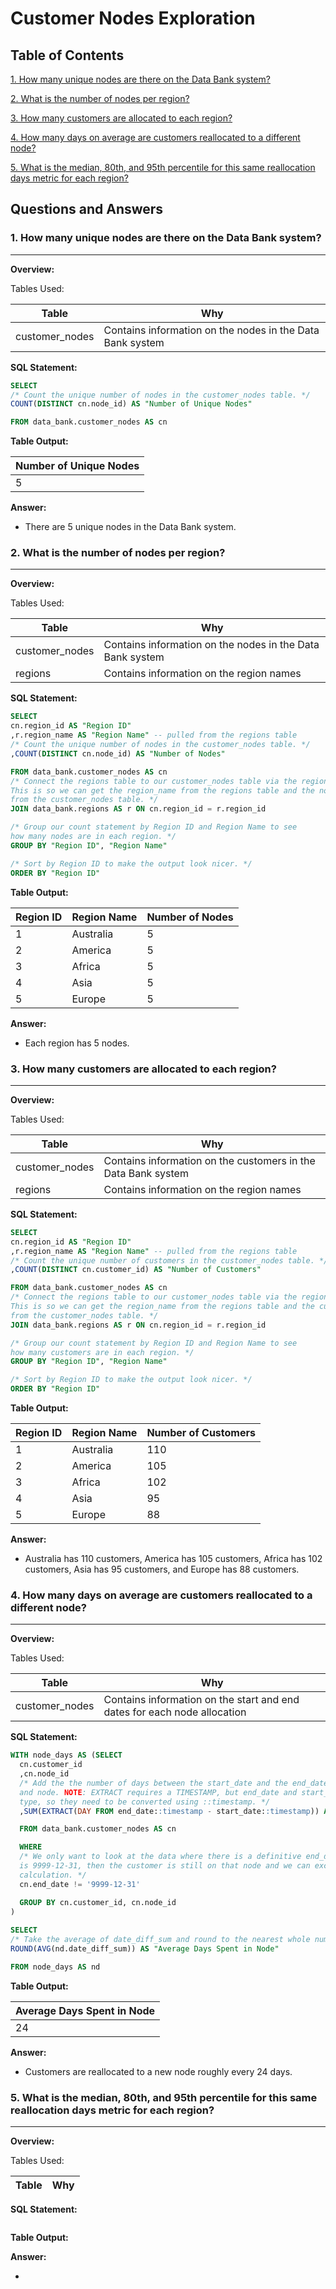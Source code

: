 # Customer Nodes Exploration
## Table of Contents

[1. How many unique nodes are there on the Data Bank system?](#1-how-many-unique-nodes-are-there-on-the-data-bank-system)

[2. What is the number of nodes per region?](#2-what-is-the-number-of-nodes-per-region)

[3. How many customers are allocated to each region?](#3-how-many-customers-are-allocated-to-each-region)

[4. How many days on average are customers reallocated to a different node?](#4-how-many-days-on-average-are-customers-reallocated-to-a-different-node)

[5. What is the median, 80th, and 95th percentile for this same reallocation days metric for each region?](#5-what-is-the-median-80th-and-95th-percentile-for-this-same-reallocation-days-metric-for-each-region)

## Questions and Answers
### 1. How many unique nodes are there on the Data Bank system?
___________________________________________________________________________________________________________________________
**Overview:**

Tables Used:

| Table | Why |
| ----- | --- |
| customer_nodes | Contains information on the nodes in the Data Bank system |

**SQL Statement:**
	
```sql	
SELECT
/* Count the unique number of nodes in the customer_nodes table. */
COUNT(DISTINCT cn.node_id) AS "Number of Unique Nodes"

FROM data_bank.customer_nodes AS cn
```

**Table Output:**

| Number of Unique Nodes |
| ---------------------- |
| 5                      |

**Answer:**

- There are 5 unique nodes in the Data Bank system.

### 2. What is the number of nodes per region?
___________________________________________________________________________________________________________________________
**Overview:**

Tables Used:

| Table | Why |
| ----- | --- |
| customer_nodes | Contains information on the nodes in the Data Bank system |
| regions | Contains information on the region names |

**SQL Statement:**
	
```sql	
SELECT
cn.region_id AS "Region ID"
,r.region_name AS "Region Name" -- pulled from the regions table
/* Count the unique number of nodes in the customer_nodes table. */
,COUNT(DISTINCT cn.node_id) AS "Number of Nodes"

FROM data_bank.customer_nodes AS cn
/* Connect the regions table to our customer_nodes table via the region_id.
This is so we can get the region_name from the regions table and the nodes
from the customer_nodes table. */
JOIN data_bank.regions AS r ON cn.region_id = r.region_id

/* Group our count statement by Region ID and Region Name to see
how many nodes are in each region. */
GROUP BY "Region ID", "Region Name"

/* Sort by Region ID to make the output look nicer. */
ORDER BY "Region ID"
```

**Table Output:**

| Region ID | Region Name | Number of Nodes |
| --------- | ----------- | --------------- |
| 1         | Australia   | 5               |
| 2         | America     | 5               |
| 3         | Africa      | 5               |
| 4         | Asia        | 5               |
| 5         | Europe      | 5               |

**Answer:**

- Each region has 5 nodes.

### 3. How many customers are allocated to each region?
___________________________________________________________________________________________________________________________
**Overview:**

Tables Used:

| Table | Why |
| ----- | --- |
| customer_nodes | Contains information on the customers in the Data Bank system |
| regions | Contains information on the region names |

**SQL Statement:**
	
```sql	
SELECT
cn.region_id AS "Region ID"
,r.region_name AS "Region Name" -- pulled from the regions table
/* Count the unique number of customers in the customer_nodes table. */
,COUNT(DISTINCT cn.customer_id) AS "Number of Customers"

FROM data_bank.customer_nodes AS cn
/* Connect the regions table to our customer_nodes table via the region_id.
This is so we can get the region_name from the regions table and the customers
from the customer_nodes table. */
JOIN data_bank.regions AS r ON cn.region_id = r.region_id

/* Group our count statement by Region ID and Region Name to see
how many customers are in each region. */
GROUP BY "Region ID", "Region Name"

/* Sort by Region ID to make the output look nicer. */
ORDER BY "Region ID"
```

**Table Output:**

| Region ID | Region Name | Number of Customers |
| --------- | ----------- | ------------------- |
| 1         | Australia   | 110                 |
| 2         | America     | 105                 |
| 3         | Africa      | 102                 |
| 4         | Asia        | 95                  |
| 5         | Europe      | 88                  |

**Answer:**

- Australia has 110 customers, America has 105 customers, Africa has 102 customers, Asia has 95 customers, and Europe has 88 customers.

### 4. How many days on average are customers reallocated to a different node?
___________________________________________________________________________________________________________________________
**Overview:**

Tables Used:

| Table | Why |
| ----- | --- |
| customer_nodes | Contains information on the start and end dates for each node allocation |

**SQL Statement:**
	
```sql	
WITH node_days AS (SELECT 
  cn.customer_id
  ,cn.node_id
  /* Add the the number of days between the start_date and the end_date per each customer
  and node. NOTE: EXTRACT requires a TIMESTAMP, but end_date and start_date are of a DATE
  type, so they need to be converted using ::timestamp. */
  ,SUM(EXTRACT(DAY FROM end_date::timestamp - start_date::timestamp)) AS date_diff_sum

  FROM data_bank.customer_nodes AS cn

  WHERE
  /* We only want to look at the data where there is a definitive end_date. If the end_date
  is 9999-12-31, then the customer is still on that node and we can exclude it from our
  calculation. */
  cn.end_date != '9999-12-31'

  GROUP BY cn.customer_id, cn.node_id
)
                   
SELECT
/* Take the average of date_diff_sum and round to the nearest whole number. */
ROUND(AVG(nd.date_diff_sum)) AS "Average Days Spent in Node"

FROM node_days AS nd
```

**Table Output:**

| Average Days Spent in Node |
| -------------------------- |
| 24                         |

**Answer:**

- Customers are reallocated to a new node roughly every 24 days.

### 5. What is the median, 80th, and 95th percentile for this same reallocation days metric for each region?
___________________________________________________________________________________________________________________________
**Overview:**

Tables Used:

| Table | Why |
| ----- | --- |

**SQL Statement:**
	
```sql	

```

**Table Output:**

**Answer:**

-